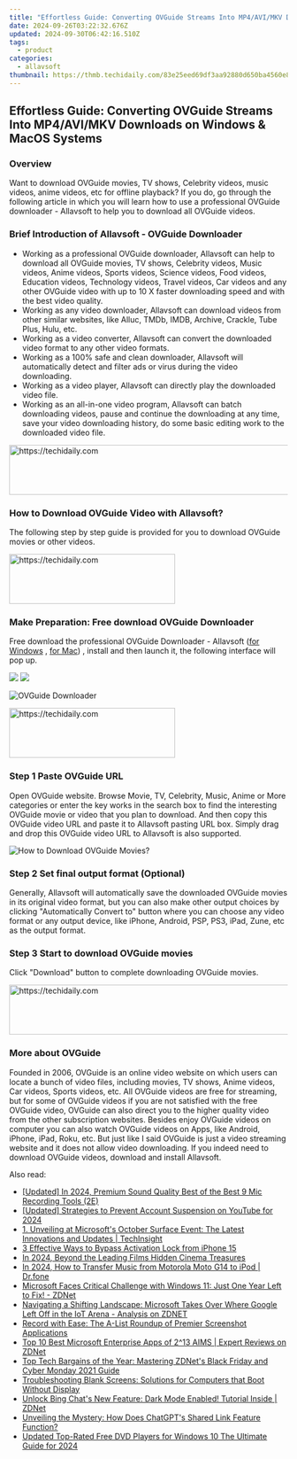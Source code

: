 ```yaml
---
title: "Effortless Guide: Converting OVGuide Streams Into MP4/AVI/MKV Downloads on Windows & MacOS Systems"
date: 2024-09-26T03:22:32.676Z
updated: 2024-09-30T06:42:16.510Z
tags:
  - product
categories:
  - allavsoft
thumbnail: https://thmb.techidaily.com/83e25eed69df3aa92880d650ba4560e8ba50f00f0835c8a9e56b3818bf712cbe.jpg
---
```


## Effortless Guide: Converting OVGuide Streams Into MP4/AVI/MKV Downloads on Windows & MacOS Systems

### Overview

Want to download OVGuide movies, TV shows, Celebrity videos, music videos, anime videos, etc for offline playback? If you do, go through the following article in which you will learn how to use a professional OVGuide downloader - Allavsoft to help you to download all OVGuide videos.

### Brief Introduction of Allavsoft - OVGuide Downloader

* Working as a professional OVGuide downloader, Allavsoft can help to download all OVGuide movies, TV shows, Celebrity videos, Music videos, Anime videos, Sports videos, Science videos, Food videos, Education videos, Technology videos, Travel videos, Car videos and any other OVGuide video with up to 10 X faster downloading speed and with the best video quality.
* Working as any video downloader, Allavsoft can download videos from other similar websites, like Alluc, TMDb, IMDB, Archive, Crackle, Tube Plus, Hulu, etc.
* Working as a video converter, Allavsoft can convert the downloaded video format to any other video formats.
* Working as a 100% safe and clean downloader, Allavsoft will automatically detect and filter ads or virus during the video downloading.
* Working as a video player, Allavsoft can directly play the downloaded video file.
* Working as an all-in-one video program, Allavsoft can batch downloading videos, pause and continue the downloading at any time, save your video downloading history, do some basic editing work to the downloaded video file.

<!-- affiliate ads begin -->
<a href="https://appsumo.8odi.net/c/5597632/2043662/7443" target="_top" id="2043662">
  <img src="//a.impactradius-go.com/display-ad/7443-2043662" border="0" alt="https://techidaily.com" width="728" height="90"/>
</a>
<img height="0" width="0" src="https://appsumo.8odi.net/i/5597632/2043662/7443" style="position:absolute;visibility:hidden;" border="0" />
<!-- affiliate ads end -->

### How to Download OVGuide Video with Allavsoft?

The following step by step guide is provided for you to download OVGuide movies or other videos.

<!-- affiliate ads begin -->
<a href="https://laganoo.pxf.io/c/5597632/1528700/16446" target="_top" id="1528700">
  <img src="//a.impactradius-go.com/display-ad/16446-1528700" border="0" alt="https://techidaily.com" width="300" height="90"/>
</a>
<img height="0" width="0" src="https://laganoo.pxf.io/i/5597632/1528700/16446" style="position:absolute;visibility:hidden;" border="0" />
<!-- affiliate ads end -->

### Make Preparation: Free download OVGuide Downloader

Free download the professional OVGuide Downloader - Allavsoft ([for Windows](https://tools.techidaily.com/allavsoft/products/) , [for Mac](https://tools.techidaily.com/allavsoft/products/)) , install and then launch it, the following interface will pop up.

[![](https://www.allavsoft.com/how-to/../images/how-to/free-download-win.jpg)](https://tools.techidaily.com/allavsoft/products/) [![](https://www.allavsoft.com/how-to/../images/how-to/free-download-mac.jpg)](https://tools.techidaily.com/allavsoft/products/)

![OVGuide Downloader](https://www.allavsoft.com/how-to/../images/allavsoft/screen-shot-600.jpg)

<!-- affiliate ads begin -->
<a href="https://aligracehair.sjv.io/c/5597632/1959773/19272" target="_top" id="1959773">
  <img src="//a.impactradius-go.com/display-ad/19272-1959773" border="0" alt="https://techidaily.com" width="300" height="90"/>
</a>
<img height="0" width="0" src="https://aligracehair.sjv.io/i/5597632/1959773/19272" style="position:absolute;visibility:hidden;" border="0" />
<!-- affiliate ads end -->

### Step 1 Paste OVGuide URL

Open OVGuide website. Browse Movie, TV, Celebrity, Music, Anime or More categories or enter the key works in the search box to find the interesting OVGuide movie or video that you plan to download. And then copy this OVGuide video URL and paste it to Allavsoft pasting URL box. Simply drag and drop this OVGuide video URL to Allavsoft is also supported.

![How to Download OVGuide Movies?](https://www.allavsoft.com/how-to/../images/how-to/download-rtmp-video/download-rtmp-video.jpg)

### Step 2 Set final output format (Optional)

Generally, Allavsoft will automatically save the downloaded OVGuide movies in its original video format, but you can also make other output choices by clicking "Automatically Convert to" button where you can choose any video format or any output device, like iPhone, Android, PSP, PS3, iPad, Zune, etc as the output format.

### Step 3 Start to download OVGuide movies

Click "Download" button to complete downloading OVGuide movies.

<!-- affiliate ads begin -->
<a href="https://appsumo.8odi.net/c/5597632/2130885/7443" target="_top" id="2130885">
  <img src="//a.impactradius-go.com/display-ad/7443-2130885" border="0" alt="https://techidaily.com" width="600" height="90"/>
</a>
<img height="0" width="0" src="https://appsumo.8odi.net/i/5597632/2130885/7443" style="position:absolute;visibility:hidden;" border="0" />
<!-- affiliate ads end -->

### More about OVGuide

Founded in 2006, OVGuide is an online video website on which users can locate a bunch of video files, including movies, TV shows, Anime videos, Car videos, Sports videos, etc. All OVGuide videos are free for streaming, but for some of OVGuide videos if you are not satisfied with the free OVGuide video, OVGuide can also direct you to the higher quality video from the other subscription websites. Besides enjoy OVGuide videos on computer you can also watch OVGuide videos on Apps, like Android, iPhone, iPad, Roku, etc. But just like I said OVGuide is just a video streaming website and it does not allow video downloading. If you indeed need to download OVGuide videos, download and install Allavsoft.

<ins class="adsbygoogle"
     style="display:block"
     data-ad-format="autorelaxed"
     data-ad-client="ca-pub-7571918770474297"
     data-ad-slot="1223367746"></ins>

<ins class="adsbygoogle"
     style="display:block"
     data-ad-client="ca-pub-7571918770474297"
     data-ad-slot="8358498916"
     data-ad-format="auto"
     data-full-width-responsive="true"></ins>

<span class="atpl-alsoreadstyle">Also read:</span>
<div><ul>
<li><a href="https://on-screen-recording.techidaily.com/updated-in-2024-premium-sound-quality-best-of-the-best-9-mic-recording-tools-2e/"><u>[Updated] In 2024, Premium Sound Quality Best of the Best 9 Mic Recording Tools (2E)</u></a></li>
<li><a href="https://youtube-tips.techidaily.com/ed-strategies-to-prevent-account-suspension-on-youtube-for-2024/"><u>[Updated] Strategies to Prevent Account Suspension on YouTube for 2024</u></a></li>
<li><a href="https://win-popular.techidaily.com/1-unveiling-at-microsofts-october-surface-event-the-latest-innovations-and-updates-techinsight/"><u>1. Unveiling at Microsoft's October Surface Event: The Latest Innovations and Updates | TechInsight</u></a></li>
<li><a href="https://activate-lock.techidaily.com/3-effective-ways-to-bypass-activation-lock-from-iphone-15-by-drfone-ios/"><u>3 Effective Ways to Bypass Activation Lock from iPhone 15</u></a></li>
<li><a href="https://youtube-webster.techidaily.com/24-beyond-the-leading-films-hidden-cinema-treasures/"><u>In 2024, Beyond the Leading Films Hidden Cinema Treasures</u></a></li>
<li><a href="https://android-transfer.techidaily.com/in-2024-how-to-transfer-music-from-motorola-moto-g14-to-ipod-drfone-by-drfone-transfer-from-android-transfer-from-android/"><u>In 2024, How to Transfer Music from Motorola Moto G14 to iPod | Dr.fone</u></a></li>
<li><a href="https://win-popular.techidaily.com/microsoft-faces-critical-challenge-with-windows-11-just-one-year-left-to-fix-zdnet/"><u>Microsoft Faces Critical Challenge with Windows 11: Just One Year Left to Fix! - ZDNet</u></a></li>
<li><a href="https://win-popular.techidaily.com/navigating-a-shifting-landscape-microsoft-takes-over-where-google-left-off-in-the-iot-arena-analysis-on-zdnet/"><u>Navigating a Shifting Landscape: Microsoft Takes Over Where Google Left Off in the IoT Arena - Analysis on ZDNET</u></a></li>
<li><a href="https://win-popular.techidaily.com/record-with-ease-the-a-list-roundup-of-premier-screenshot-applications/"><u>Record with Ease: The A-List Roundup of Premier Screenshot Applications</u></a></li>
<li><a href="https://win-popular.techidaily.com/top-10-best-microsoft-enterprise-apps-of-213-aims-expert-reviews-on-zdnet/"><u>Top 10 Best Microsoft Enterprise Apps of 2^13 AIMS | Expert Reviews on ZDNet</u></a></li>
<li><a href="https://win-popular.techidaily.com/top-tech-bargains-of-the-year-mastering-zdnets-black-friday-and-cyber-monday-2021-guide/"><u>Top Tech Bargains of the Year: Mastering ZDNet's Black Friday and Cyber Monday 2021 Guide</u></a></li>
<li><a href="https://techtrends.techidaily.com/troubleshooting-blank-screens-solutions-for-computers-that-boot-without-display/"><u>Troubleshooting Blank Screens: Solutions for Computers that Boot Without Display</u></a></li>
<li><a href="https://win-popular.techidaily.com/unlock-bing-chats-new-feature-dark-mode-enabled-tutorial-inside-zdnet/"><u>Unlock Bing Chat's New Feature: Dark Mode Enabled! Tutorial Inside | ZDNet</u></a></li>
<li><a href="https://tech-hub.techidaily.com/unveiling-the-mystery-how-does-chatgpts-shared-link-feature-function/"><u>Unveiling the Mystery: How Does ChatGPT's Shared Link Feature Function?</u></a></li>
<li><a href="https://ai-video-apps.techidaily.com/updated-top-rated-free-dvd-players-for-windows-10-the-ultimate-guide-for-2024/"><u>Updated Top-Rated Free DVD Players for Windows 10 The Ultimate Guide for 2024</u></a></li>
</ul></div>

